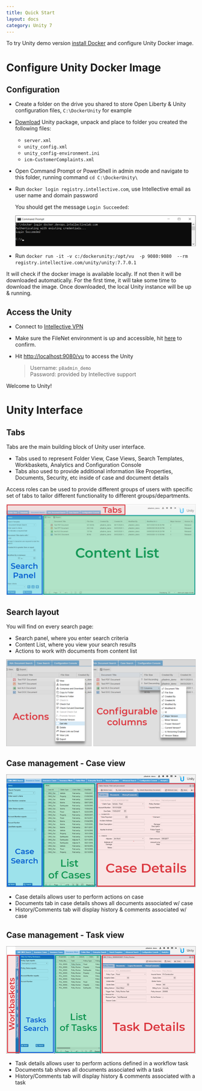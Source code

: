 ```yaml
---
title: Quick Start
layout: docs
category: Unity 7
---
```

To try Unity demo version [install Docker](../tutorials/how-to-install-docker.md) and configure Unity Docker image. 

# Configure Unity Docker Image
 
## Configuration 

- Create a folder on the drive you shared to store Open Liberty & Unity configuration files, `C:\DockerUnity` for example 
- [Download](quick-start/downloads/unity-package.zip) Unity package, unpack and place to folder you created the following files:
    - `server.xml`
    - `unity_config.xml`
    - `unity_config-environment.ini`
    - `icm-CustomerComplaints.xml`
    	 
- Open Command Prompt or PowerShell in admin mode and navigate to this folder, running command 
 `cd C:\DockerUnity\`
- Run `docker login registry.intellective.com`, use Intellective email as user name and domain password  

	You should get the message `Login Succeeded`: 

	![unity-cmd](quick-start/images/image1.png) 
	
- Run `docker run -it -v c:/dockerunity:/opt/vu  -p 9080:9080  --rm registry.intellective.com/unity/unity:7.7.0.1`  

It will check if the docker image is available locally.
If not then it will be downloaded automatically.
For the first time, it will take some time to download the image.
Once downloaded, the local Unity instance will be up & running. 

## Access the Unity  

- Connect to [Intellective VPN](https://vpn.intellective.com/)
- Make sure the FileNet environment is up and accessible, hit [here](http://172.31.27.3:9080/wsi/FNCEWS40MTOM/) to confirm.

- Hit [http://localhost:9080/vu](http://localhost:9080/vu) to access the Unity

	> Username: `p8admin_demo`  
	> Password: provided by Intellective support
	
Welcome to Unity! 
	
# Unity Interface ## 

## Tabs 

Tabs are the main building block of Unity user interface. 

- Tabs used to represent Folder View, Case Views, Search Templates, Workbaskets, Analytics and Configuration Console 
- Tabs also used to provide additional information like Properties, Documents, Security, etc inside of case and document details  
	
Access roles can be used to provide different groups of users with specific set of tabs to tailor different functionality to different groups/departments. 

![Search layout](quick-start/images/image2.png) 

## Search layout  

You will find on every search page: 

- Search panel, where you enter search criteria 
- Content List, where you view your search results 
- Actions to work with documents from content list 

![Actions](quick-start/images/image3.png) 

## Case management - Case view 

![Case Views](quick-start/images/image4.png)

- Case details allows user to perform actions on case
- Documents tab in case details shows all documents associated w/ case
- History/Comments tab will display history & comments associated w/ case 

## Case management - Task view 

![Case Views](quick-start/images/image5.png) 

- Task details allows user to perform actions defined in a workflow task
- Documents tab shows all documents associated with a task
- History/Comments tab will display history & comments associated with a task 